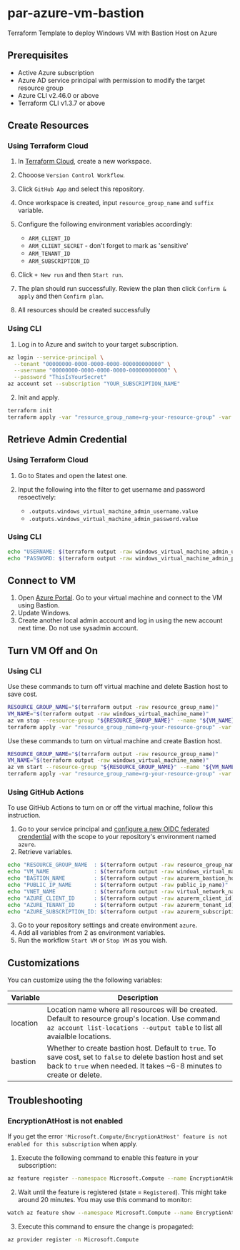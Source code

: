 # par-azure-vm-bastion

Terraform Template to deploy Windows VM with Bastion Host on Azure

## Prerequisites

- Active Azure subscription
- Azure AD service principal with permission to modify the target resource group
- Azure CLI v2.46.0 or above
- Terraform CLI v1.3.7 or above

## Create Resources

### Using Terraform Cloud

1. In [Terraform Cloud](https://app.terraform.io/), create a new workspace.
2. Chooose `Version Control Workflow`.
3. Click `GitHub App` and select this repository.
4. Once workspace is created, input `resource_group_name` and `suffix` variable.
5. Configure the following environment variables accordingly:

   - `ARM_CLIENT_ID`
   - `ARM_CLIENT_SECRET` - don't forget to mark as 'sensitive'
   - `ARM_TENANT_ID`
   - `ARM_SUBSCRIPTION_ID`

6. Click `+ New run` and then `Start run`.
7. The plan should run successfully. Review the plan then click `Confirm & apply` and then `Confirm plan`.
8. All resources should be created successfully

### Using CLI

1. Log in to Azure and switch to your target subscription.

```sh
az login --service-principal \
  --tenant "00000000-0000-0000-0000-000000000000" \
  --username "00000000-0000-0000-0000-000000000000" \
  --password "ThisIsYourSecret"
az account set --subscription "YOUR_SUBSCRIPTION_NAME"
```

2. Init and apply.

```sh
terraform init
terraform apply -var "resource_group_name=rg-your-resource-group" -var "suffix=vmtest"
```

## Retrieve Admin Credential

### Using Terraform Cloud

1. Go to States and open the latest one.
2. Input the following into the filter to get username and password resoectively:

   - `.outputs.windows_virtual_machine_admin_username.value`
   - `.outputs.windows_virtual_machine_admin_password.value`

### Using CLI

```sh
echo "USERNAME: $(terraform output -raw windows_virtual_machine_admin_username)"
echo "PASSWORD: $(terraform output -raw windows_virtual_machine_admin_password)"
```

## Connect to VM

1. Open [Azure Portal](https://portal.azure.com/). Go to your virtual machine and connect to the VM using Bastion.
2. Update Windows.
3. Create another local admin account and log in using the new account next time. Do not use sysadmin account.

## Turn VM Off and On

### Using CLI

Use these commands to turn off virtual machine and delete Bastion host to save cost.

```sh
RESOURCE_GROUP_NAME="$(terraform output -raw resource_group_name)"
VM_NAME="$(terraform output -raw windows_virtual_machine_name)"
az vm stop --resource-group "${RESOURCE_GROUP_NAME}" --name "${VM_NAME}" --no-wait
terraform apply -var "resource_group_name=rg-your-resource-group" -var "suffix=vmtest" -var "bastion=false"
```

Use these commands to turn on virtual machine and create Bastion host.

```sh
RESOURCE_GROUP_NAME="$(terraform output -raw resource_group_name)"
VM_NAME="$(terraform output -raw windows_virtual_machine_name)"
az vm start --resource-group "${RESOURCE_GROUP_NAME}" --name "${VM_NAME}" --no-wait
terraform apply -var "resource_group_name=rg-your-resource-group" -var "suffix=vmtest" -var "bastion=true"
```

### Using GitHub Actions

To use GitHub Actions to turn on or off the virtual machine, follow this instruction.

1. Go to your service principal and [configure a new OIDC federated crendential](https://learn.microsoft.com/en-us/azure/developer/github/connect-from-azure) with the scope to your repository's environment named `azure`.
2. Retrieve variables.

```sh
echo "RESOURCE_GROUP_NAME  : $(terraform output -raw resource_group_name)"
echo "VM_NAME              : $(terraform output -raw windows_virtual_machine_name)"
echo "BASTION_NAME         : $(terraform output -raw azurerm_bastion_host_name)"
echo "PUBLIC_IP_NAME       : $(terraform output -raw public_ip_name)"
echo "VNET_NAME            : $(terraform output -raw virtual_network_name)"
echo "AZURE_CLIENT_ID      : $(terraform output -raw azurerm_client_id)"
echo "AZURE_TENANT_ID      : $(terraform output -raw azurerm_tenant_id)"
echo "AZURE_SUBSCRIPTION_ID: $(terraform output -raw azurerm_subscription_id)"
```

3. Go to your repository settings and create environment `azure`.
4. Add all variables from 2 as environment variables.
5. Run the workflow `Start VM` or `Stop VM` as you wish.

## Customizations

You can customize using the the following variables:

| Variable | Description |
|---|---|
| location | Location name where all resources will be created. Default to resource group's location. Use command `az account list-locations --output table` to list all avaialble locations. |
| bastion | Whether to create bastion host. Default to `true`. To save cost, set to `false` to delete bastion host and set back to `true` when needed. It takes ~6-8 minutes to create or delete. |

## Troubleshooting

### EncryptionAtHost is not enabled

If you get the error `'Microsoft.Compute/EncryptionAtHost' feature is not enabled for this subscription` when apply.

1. Execute the following command to enable this feature in your subscription:

```sh
az feature register --namespace Microsoft.Compute --name EncryptionAtHost
```

2. Wait until the feature is registered (state = `Registered`). This might take around 20 minutes. You may use this command to monitor:

```sh
watch az feature show --namespace Microsoft.Compute --name EncryptionAtHost
```

3. Execute this command to ensure the change is propagated:

```sh
az provider register -n Microsoft.Compute
```
